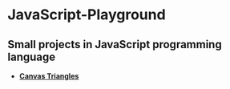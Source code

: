 # JavaScript-Playground

## Small projects in JavaScript programming language

* [**Canvas Triangles**](https://github.com/vladislav-karamfilov/JavaScript-Playground/tree/master/CanvasTriangles)
